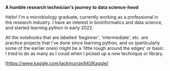 **A humble research technician's journey to data science-hood**

Hello! I'm a microbiology graduate, currently working as a professional in the research industry. I have an interest in bioinformatics and data science, and started learning python in early 2022.

All the notebooks that are labelled 'beginner', 'intermediate', etc. are practice projects that i've done since learning python, and so (particularly some of the earlier ones) might be a 'little rough around the edges' or basic. I tried to do as many as I could when I picked up a new technique or library. 

[https://www.kaggle.com/jackmurray94](Kaggle)
